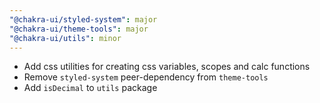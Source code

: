 ```yaml
---
"@chakra-ui/styled-system": major
"@chakra-ui/theme-tools": major
"@chakra-ui/utils": minor
---
```


- Add css utilities for creating css variables, scopes and calc functions
- Remove `styled-system` peer-dependency from `theme-tools`
- Add `isDecimal` to `utils` package
